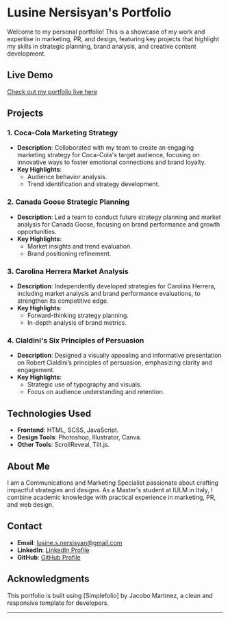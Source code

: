 # Lusine Nersisyan's Portfolio

Welcome to my personal portfolio! This is a showcase of my work and expertise in marketing, PR, and design, featuring key projects that highlight my skills in strategic planning, brand analysis, and creative content development.

## Live Demo
[Check out my portfolio live here](#)

## Projects
### 1. **Coca-Cola Marketing Strategy**
- **Description**: Collaborated with my team to create an engaging marketing strategy for Coca-Cola's target audience, focusing on innovative ways to foster emotional connections and brand loyalty.
- **Key Highlights**:
  - Audience behavior analysis.
  - Trend identification and strategy development.

### 2. **Canada Goose Strategic Planning**
- **Description**: Led a team to conduct future strategy planning and market analysis for Canada Goose, focusing on brand performance and growth opportunities.
- **Key Highlights**:
  - Market insights and trend evaluation.
  - Brand positioning refinement.

### 3. **Carolina Herrera Market Analysis**
- **Description**: Independently developed strategies for Carolina Herrera, including market analysis and brand performance evaluations, to strengthen its competitive edge.
- **Key Highlights**:
  - Forward-thinking strategy planning.
  - In-depth analysis of brand metrics.

### 4. **Cialdini's Six Principles of Persuasion**
- **Description**: Designed a visually appealing and informative presentation on Robert Cialdini’s principles of persuasion, emphasizing clarity and engagement.
- **Key Highlights**:
  - Strategic use of typography and visuals.
  - Focus on audience understanding and retention.

## Technologies Used
- **Frontend**: HTML, SCSS, JavaScript.
- **Design Tools**: Photoshop, Illustrator, Canva.
- **Other Tools**: ScrollReveal, Tilt.js.

## About Me
I am a Communications and Marketing Specialist passionate about crafting impactful strategies and designs. As a Master's student at IULM in Italy, I combine academic knowledge with practical experience in marketing, PR, and web design.

## Contact
- **Email**: [lusine.s.nersisyan@gmail.com](mailto:lusine.s.nersisyan@gmail.com)
- **LinkedIn**: [LinkedIn Profile](https://www.linkedin.com/in/lusinenersisyan/)
- **GitHub**: [GitHub Profile](#)

## Acknowledgments
This portfolio is built using [Simplefolio] by Jacobo Martinez, a clean and responsive template for developers.

---
